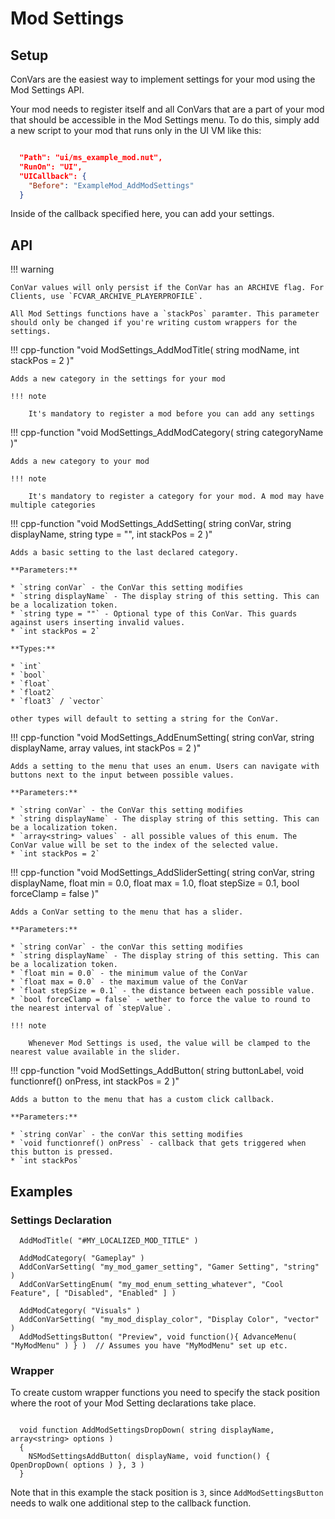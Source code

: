 # Mod Settings

## Setup

ConVars are the easiest way to implement settings for your mod using the Mod Settings API.

Your mod needs to register itself and all ConVars that are a part of your mod that should be accessible in the Mod Settings menu. To do this, simply add a new script to your mod that runs only in the UI VM like this:

```json

  "Path": "ui/ms_example_mod.nut",
  "RunOn": "UI",
  "UICallback": {
    "Before": "ExampleMod_AddModSettings"
  }
```
    
Inside of the callback specified here, you can add your settings.

## API

!!! warning

    ConVar values will only persist if the ConVar has an ARCHIVE flag. For Clients, use `FCVAR_ARCHIVE_PLAYERPROFILE`.
  
    All Mod Settings functions have a `stackPos` paramter. This parameter should only be changed if you're writing custom wrappers for the settings.

!!! cpp-function "void ModSettings_AddModTitle( string modName, int stackPos = 2 )"

    Adds a new category in the settings for your mod
  
    !!! note
  
        It's mandatory to register a mod before you can add any settings
    
!!! cpp-function "void ModSettings_AddModCategory( string categoryName )"

    Adds a new category to your mod
  
    !!! note
  
        It's mandatory to register a category for your mod. A mod may have multiple categories
        
!!! cpp-function "void ModSettings_AddSetting( string conVar, string displayName, string type = "", int stackPos = 2 )"

    Adds a basic setting to the last declared category.

    **Parameters:**
  
    * `string conVar` - the ConVar this setting modifies
    * `string displayName` - The display string of this setting. This can be a localization token.
    * `string type = ""` - Optional type of this ConVar. This guards against users inserting invalid values.
    * `int stackPos = 2`

    **Types:**
  
    * `int`
    * `bool`
    * `float`
    * `float2`
    * `float3` / `vector`
  
    other types will default to setting a string for the ConVar.
  
!!! cpp-function "void ModSettings_AddEnumSetting( string conVar, string displayName, array<string> values, int stackPos = 2 )"

    Adds a setting to the menu that uses an enum. Users can navigate with buttons next to the input between possible values.
  
    **Parameters:**
  
    * `string conVar` - the ConVar this setting modifies
    * `string displayName` - The display string of this setting. This can be a localization token.
    * `array<string> values` - all possible values of this enum. The ConVar value will be set to the index of the selected value.
    * `int stackPos = 2`

!!! cpp-function "void ModSettings_AddSliderSetting( string conVar, string displayName, float min = 0.0, float max = 1.0, float stepSize = 0.1, bool forceClamp = false )"

    Adds a ConVar setting to the menu that has a slider.

    **Parameters:**
  
    * `string conVar` - the conVar this setting modifies
    * `string displayName` - The display string of this setting. This can be a localization token.
    * `float min = 0.0` - the minimum value of the ConVar
    * `float max = 0.0` - the maximum value of the ConVar
    * `float stepSize = 0.1` - the distance between each possible value.
    * `bool forceClamp = false` - wether to force the value to round to the nearest interval of `stepValue`.
  
    !!! note
  
        Whenever Mod Settings is used, the value will be clamped to the nearest value available in the slider.
  
!!! cpp-function "void ModSettings_AddButton( string buttonLabel, void functionref() onPress, int stackPos = 2 )"
  
    Adds a button to the menu that has a custom click callback.
    
    **Parameters:**
    
    * `string conVar` - the conVar this setting modifies
    * `void functionref() onPress` - callback that gets triggered when this button is pressed.
    * `int stackPos`

## Examples

### Settings Declaration

```squirrel
  AddModTitle( "#MY_LOCALIZED_MOD_TITLE" )
  
  AddModCategory( "Gameplay" )
  AddConVarSetting( "my_mod_gamer_setting", "Gamer Setting", "string" )
  AddConVarSettingEnum( "my_mod_enum_setting_whatever", "Cool Feature", [ "Disabled", "Enabled" ] )
  
  AddModCategory( "Visuals" )
  AddConVarSetting( "my_mod_display_color", "Display Color", "vector" )
  AddModSettingsButton( "Preview", void function(){ AdvanceMenu( "MyModMenu" ) } )  // Assumes you have "MyModMenu" set up etc.
```
  
### Wrapper

To create custom wrapper functions you need to specify the stack position where the root of your Mod Setting declarations take place.
  
```squirrel
  
  void function AddModSettingsDropDown( string displayName, array<string> options )
  {
    NSModSettingsAddButton( displayName, void function() { OpenDropDown( options ) }, 3 )
  }
```

Note that in this example the stack position is `3`, since `AddModSettingsButton` needs to walk one additional step to the callback function.
